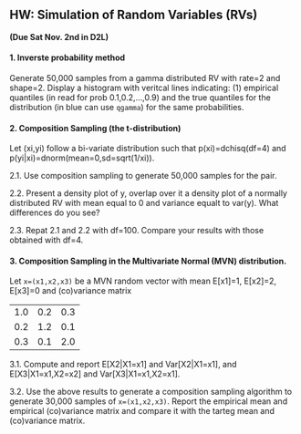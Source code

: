 ## HW: Simulation of Random Variables (RVs)

**(Due Sat Nov. 2nd in D2L)**


#### 1. Inverste probability method

Generate 50,000 samples from a gamma distributed RV with rate=2 and shape=2. Display a histogram with veritcal lines indicating: (1) 
empirical quantiles (in read for prob 0.1,0.2,...,0.9) and the true quantiles for the distribution (in blue can use `qgamma`) for the same probabilities.


#### 2. Composition Sampling (the t-distribution)

Let (xi,yi) follow a bi-variate distribution such that p(xi)=dchisq(df=4) and p(yi|xi)=dnorm(mean=0,sd=sqrt(1/xi)). 

2.1. Use composition sampling to generate 50,000 samples for the pair.

2.2. Present a density plot of y, overlap over it a density plot of a normally distributed RV with mean equal to 0 and variance equalt to var(y). What differences do you see?

2.3. Repat 2.1 and 2.2 with df=100. Compare your results with those obtained with df=4.

#### 3. Composition Sampling in the Multivariate Normal (MVN) distribution.

Let `x=(x1,x2,x3)` be a MVN random vector with mean E[x1]=1, E[x2]=2, E[x3]=0 and (co)variance matrix

|   |   |   |
| ------------- |-------------| -----|
| 1.0 | 0.2 | 0.3|
| 0.2| 1.2 | 0.1 |
| 0.3 | 0.1 | 2.0 |


3.1. Compute and report E[X2|X1=x1] and Var[X2|X1=x1], and E[X3|X1=x1,X2=x2] and Var[X3|X1=x1,X2=x1].

3.2. Use the above results to generate a composition sampling algorithm to generate 30,000 samples of `x=(x1,x2,x3)`. Report the empirical mean and empirical (co)variance matrix and compare it with the tarteg mean and (co)variance matrix.


